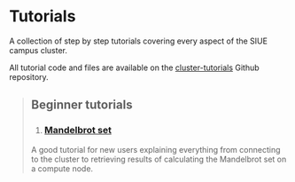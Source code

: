 # Tutorials <!-- {docsify-ignore-all} -->
A collection of step by step tutorials covering every aspect of the SIUE campus cluster.

All tutorial code and files are available on the [cluster-tutorials](https://github.com/SIUE-ITS/cluster-tutorials.git) Github repository.
> ## Beginner tutorials
> 1. ### [Mandelbrot set](mandelbrot-set.md)
  > A good tutorial for new users explaining everything from connecting to the cluster to retrieving results of calculating the Mandelbrot set on a compute node.

